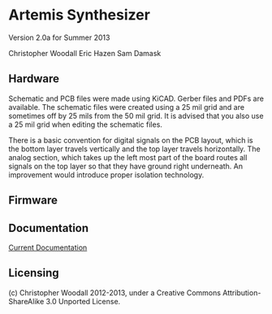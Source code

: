 # Artemis Synthesizer 

Version 2.0a for Summer 2013

Christopher Woodall
Eric Hazen
Sam Damask

## Hardware

Schematic and PCB files were made using KiCAD. Gerber files and PDFs are available. The schematic files were created using a 25 mil grid and are sometimes off by 25 mils from the 50 mil grid. It is advised that you also use a 25 mil grid when editing the schematic files.

There is a basic convention for digital signals on the PCB layout, which is the bottom layer travels vertically and the top layer travels horizontally. The analog section, which takes up the left most part of the board routes all signals on the top layer so that they have ground right underneath. An improvement would introduce proper isolation technology.

## Firmware

## Documentation

[Current Documentation](http://ohm.bu.edu/cgi-bin/edf/SoundSynthesizer)

## Licensing

(c) Christopher Woodall 2012-2013, under a Creative Commons Attribution-ShareAlike 3.0 Unported License.